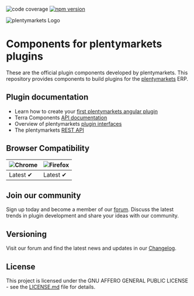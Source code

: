 ![code coverage](https://img.shields.io/badge/coverage-50.5%25-yellow)
[![npm version](https://badge.fury.io/js/%40plentymarkets%2Fterra-components.svg)](https://badge.fury.io/js/%40plentymarkets%2Fterra-components)

![plentymarkets Logo](http://www.plentymarkets.eu/layout/pm/images/logo/plentymarkets-logo.jpg)

# Components for plentymarkets plugins

These are the official plugin components developed by plentymarkets. This repository provides components to build plugins for the [plentymarkets](https://www.plentymarkets.eu/tour/) ERP.

## Plugin documentation

-   Learn how to create your [first plentymarkets angular plugin](https://developers.plentymarkets.com/tutorials/angular-plugin)
-   Terra Components [API documentation](https://developers.plentymarkets.com/terra-doc/components)
-   Overview of plentymarkets [plugin interfaces](https://developers.plentymarkets.com/dev-doc/basics#guide-interface)
-   The plentymarkets [REST API](https://developers.plentymarkets.com/rest-doc/introduction)

## Browser Compatibility

| ![Chrome](https://raw.github.com/alrra/browser-logos/master/src/chrome/chrome_48x48.png) | ![Firefox](https://raw.github.com/alrra/browser-logos/master/src/firefox/firefox_48x48.png) |
| ---------------------------------------------------------------------------------------- | ------------------------------------------------------------------------------------------- |
| Latest ✔                                                                                 | Latest ✔                                                                                    |

## Join our community

Sign up today and become a member of our [forum](https://forum.plentymarkets.com/c/plugin-entwicklung/plugin-backend-ui). Discuss the latest trends in plugin development and share your ideas with our community.

## Versioning

Visit our forum and find the latest news and updates in our [Changelog](https://github.com/plentymarkets/terra-components/blob/5.X.X/CHANGELOG.md).

## License

This project is licensed under the GNU AFFERO GENERAL PUBLIC LICENSE - see the [LICENSE.md](/LICENSE.md) file for details.
